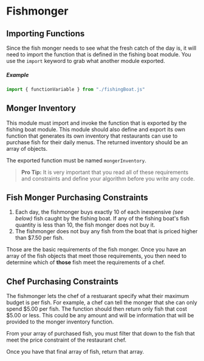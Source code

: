 # Fishmonger

## Importing Functions

Since the fish monger needs to see what the fresh catch of the day is, it will need to import the function that is defined in the fishing boat module. You use the `import` keyword to grab what another module exported.

##### Example

```js
import { functionVariable } from "./fishingBoat.js"
```

## Monger Inventory

This module must import and invoke the function that is exported by the fishing boat module. This module should also define and export its own function that generates its own inventory that restaurants can use to purchase fish for their daily menus. The returned inventory should be an array of objects.

The exported function must be named `mongerInventory`.

> **Pro Tip:** It is very important that you read all of these requirements and constraints and define your algorithm before you write any code.

## Fish Monger Purchasing Constraints

1. Each day, the fishmonger buys exactly 10 of each inexpensive _(see below)_ fish caught by the fishing boat. If any of the fishing boat's fish quantity is less than 10, the fish monger does not buy it.
2. The fishmonger does not buy any fish from the boat that is priced higher than $7.50 per fish.

Those are the basic requirements of the fish monger. Once you have an array of the fish objects that meet those requirements, you then need to determine which of **those** fish meet the requirements of a chef.

## Chef Purchasing Constraints

The fishmonger lets the chef of a restuarant specify what their maximum budget is per fish. For example, a chef can tell the monger that she can only spend $5.00 per fish. The function should then return only fish that cost $5.00 or less. This could be any amount and will be information that will be provided to the monger inventory function.

From your array of purchased fish, you must filter that down to the fish that meet the price constraint of the restaurant chef.

Once you have that final array of fish, return that array.
